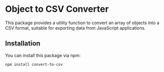# Object to CSV Converter

This package provides a utility function to convert an array of objects into a CSV format, suitable for exporting data from JavaScript applications.

## Installation

You can install this package via npm:

```bash
npm install convert-to-csv
```
